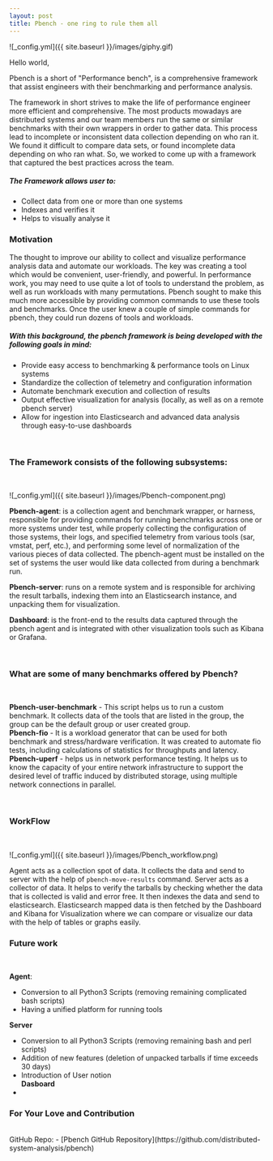 ```yaml
---
layout: post
title: Pbench - one ring to rule them all
---
```


![_config.yml]({{ site.baseurl }}/images/giphy.gif)

Hello world,

Pbench is a short of "Performance bench", is a comprehensive framework that assist engineers with their benchmarking and performance analysis.

The framework in short strives to make the life of performance engineer more efficient and comprehensive. The most products mowadays are distributed systems and our team members run the same or similar benchmarks with their own wrappers in order to gather data. This process lead to incomplete or inconsistent data collection depending on who ran it. We found it difficult to compare data sets, or found incomplete data depending on who ran what. So, we worked to come up with a framework that captured the best practices across the team.

<h5>The Framework allows user to:</h5>

- Collect data from one or more than one systems <br>
- Indexes and verifies it <br>
- Helps to visually analyse it <br>

<h3>Motivation</h3>
The thought to improve our ability to collect and visualize performance analysis data and automate our workloads. The key was creating a tool which would be convenient, user-friendly, and powerful. In performance work, you may need to use quite a lot of tools to understand the problem, as well as run workloads with many permutations. Pbench sought to make this much more accessible by providing common commands to use these tools and benchmarks. Once the user knew a couple of simple commands for pbench, they could run dozens of tools and workloads.

<h5>With this background, the pbench framework is being developed with the following goals in mind:</h5>

- Provide easy access to benchmarking & performance tools on Linux systems
- Standardize the collection of telemetry and configuration information
- Automate benchmark execution and collection of results
- Output effective visualization for analysis (locally, as well as on a remote pbench server)
- Allow for ingestion into Elasticsearch and advanced data analysis through easy-to-use dashboards

<br>

<h3>The Framework consists of the following subsystems:</h3><br>

![_config.yml]({{ site.baseurl }}/images/Pbench-component.png)

**Pbench-agent**: is a collection agent and benchmark wrapper, or harness, responsible for providing commands for running benchmarks across one or more systems under test, while properly collecting the configuration of those systems, their logs, and specified telemetry from various tools (sar, vmstat, perf, etc.), and performing some level of normalization of the various pieces of data collected. The pbench-agent must be installed on the set of systems the user would like data collected from during a benchmark run.<br>

**Pbench-server**: runs on a remote system and is responsible for archiving the result tarballs, indexing them into an Elasticsearch instance, and unpacking them for visualization.<br>

**Dashboard**: is the front-end to the results data captured through the pbench agent and is integrated with other visualization tools such as Kibana or Grafana.

<br>

<h3>What are some of many benchmarks offered by Pbench?</h3><br>

**Pbench-user-benchmark** - This script helps us to run a custom benchmark.  It collects data of the tools that are listed in the group, the group can be the default group or user created group. <br>
**Pbench-fio** - It is a workload generator that can be used for both benchmark and stress/hardware verification. It was created to automate fio tests, including calculations of statistics for throughputs and latency. <br>
**Pbench-uperf** - helps us in network performance testing. It helps us to know the capacity of your entire network infrastructure to support the desired level of traffic induced by distributed storage, using multiple network connections in parallel. 

<br>

<h3>WorkFlow</h3><br>

![_config.yml]({{ site.baseurl }}/images/Pbench_workflow.png)

Agent acts as a collection spot of data. It collects the data and send to server with the help of `pbench-move-results` command. Server acts as a collector of data. It helps to verify the tarballs by checking whether the data that is collected is valid and error free. It then indexes the data and send to elasticsearch. Elasticsearch mapped data is then fetched by the Dashboard and Kibana for Visualization where we can compare or visualize our data with the help of tables or graphs easily.

<h3>Future work</h3><br>

**Agent**:
- Conversion to all Python3 Scripts (removing remaining complicated bash scripts) <br>
- Having a unified platform for running tools <br>

**Server**
- Conversion to all Python3 Scripts (removing remaining bash and perl scripts) <br>
- Addition of new features (deletion of unpacked tarballs if time exceeds 30 days) <br>
- Introduction of User notion <br>
**Dasboard**
- 

<h3>For Your Love and Contribution</h3><br>
GitHub Repo: - [Pbench GitHub Repository](https://github.com/distributed-system-analysis/pbench)
